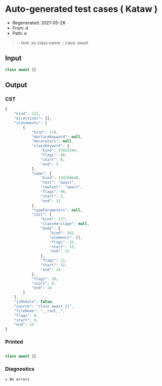 # Auto-generated test cases ( Kataw )
- Regenerated: 2021-05-28
- From: d
- Path: e
> :: test: as class name
> :: case: await
## Input

`````js
class await {}
`````
## Output

### CST

```javascript
{
    "kind": 122,
    "directives": [],
    "statements": [
        {
            "kind": 178,
            "declareKeyword": null,
            "decorators": null,
            "classKeyword": {
                "kind": 37822544,
                "flags": 80,
                "start": 0,
                "end": 5
            },
            "name": {
                "kind": 134299649,
                "text": "await",
                "rawText": "await",
                "flags": 96,
                "start": 5,
                "end": 11
            },
            "typeParameters": null,
            "tail": {
                "kind": 277,
                "classHeritage": null,
                "body": {
                    "kind": 262,
                    "elements": [],
                    "flags": 32,
                    "start": 13,
                    "end": 13
                },
                "flags": 11,
                "start": 32,
                "end": 14
            },
            "flags": 16,
            "start": 0,
            "end": 14
        }
    ],
    "isModule": false,
    "source": "class await {}",
    "fileName": "__root__",
    "flags": 0,
    "start": 0,
    "end": 14
}
```

### Printed

```javascript

class await {}
```

### Diagnostics

```javascript
✔ No errors
```

